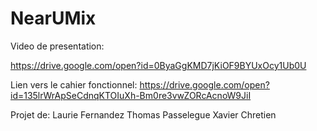 # NearUMix

Video de presentation:

https://drive.google.com/open?id=0ByaGgKMD7jKiOF9BYUxOcy1Ub0U

Lien vers le cahier fonctionnel:
https://drive.google.com/open?id=135lrWrApSeCdnqKTOIuXh-Bm0re3vwZORcAcnoW9JiI

Projet de:
Laurie Fernandez
Thomas Passelegue
Xavier Chretien
